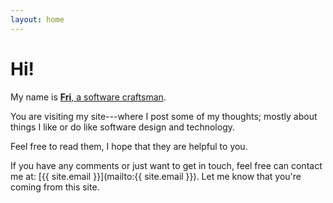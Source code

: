 ```yaml
---
layout: home
---
```


# Hi!

My name is [**Fri**, a software craftsman](/about).

You are visiting my site---where I post some of my thoughts; mostly about things I like or do like software design and technology.

Feel free to read them, I hope that they are helpful to you.

If you have any comments or just want to get in touch, feel free can contact me at: [{{ site.email }}](mailto:{{ site.email }}). Let me know that you're coming from this site.
